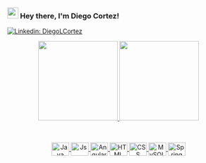 ### <img src="https://media.giphy.com/media/hvRJCLFzcasrR4ia7z/giphy.gif" width="25px"> Hey there, I'm Diego Cortez!

[![Linkedin: DiegoLCortez](https://img.shields.io/badge/-DiegoLCortez-blue?style=flat-square&logo=Linkedin&logoColor=white&link=https://www.linkedin.com/in/diegolagecortez/)](https://www.linkedin.com/in/diegolagecortez/)

<div align="center">
  <a href="https://github.com/DiegoLCortez">
  <img height="180em" src="https://github-readme-stats.vercel.app/api?username=DiegoLCortez&show_icons=true&theme=dark&include_all_commits=true&count_private=true"/>
  <img height="180em" src="https://github-readme-stats.vercel.app/api/top-langs/?username=DiegoLCortez&layout=compact&langs_count=7&theme=dark"/>
</div>
  
  ##
  
<div align="center" style="display: inline_block"><br>
  <img align="center" alt="Java" height="30" width="40" src="https://cdn.jsdelivr.net/gh/devicons/devicon/icons/java/java-original.svg">
  <img align="center" alt="Js" height="30" width="40" src="https://cdn.jsdelivr.net/gh/devicons/devicon/icons/javascript/javascript-plain.svg">
  <img align="center" alt="Angular" height="30" width="40" src="https://cdn.jsdelivr.net/gh/devicons/devicon/icons/angularjs/angularjs-original.svg">
  <img align="center" alt="HTML" height="30" width="40" src="https://cdn.jsdelivr.net/gh/devicons/devicon/icons/html5/html5-original.svg">
  <img align="center" alt="CSS" height="30" width="40" src="https://cdn.jsdelivr.net/gh/devicons/devicon/icons/css3/css3-original.svg">
  <img align="center" alt="MySQL" height="30" width="40" src="https://cdn.jsdelivr.net/gh/devicons/devicon/icons/mysql/mysql-original.svg">
  <img align="center" alt="Spring" height="30" width="40" src="https://cdn.jsdelivr.net/gh/devicons/devicon/icons/spring/spring-original.svg">
</div>
